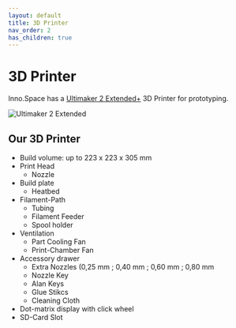 ```yaml
---
layout: default
title: 3D Printer
nav_order: 2
has_children: true
---
```


# 3D Printer

Inno.Space has a [Ultimaker 2 Extended+](https://ultimaker.com/3d-printers/ultimaker-2-plus) 3D Printer for prototyping.

![Ultimaker 2 Extended](https://images.ctfassets.net/7cnpidfipnrw/4iZz6lgtZ2XLiZyd5fWhNE/504f68f16439203c674b80ebeeaa8397/Ultimaker-2_-series-combined.png?f=center&fm=webp&w=2048)

## Our 3D Printer

* Build volume: up to 223 x 223 x 305 mm
* Print Head
  * Nozzle
* Build plate
  * Heatbed
* Filament-Path
  * Tubing
  * Filament Feeder
  * Spool holder
* Ventilation
  * Part Cooling Fan
  * Print-Chamber Fan
* Accessory drawer
  * Extra Nozzles (0,25 mm ; 0,40 mm ; 0,60 mm ; 0,80 mm
  * Nozzle Key
  * Alan Keys
  * Glue Stikcs
  * Cleaning Cloth
* Dot-matrix display with click wheel
* SD-Card Slot
